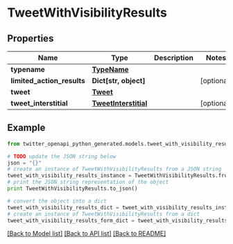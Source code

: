 # TweetWithVisibilityResults


## Properties

Name | Type | Description | Notes
------------ | ------------- | ------------- | -------------
**typename** | [**TypeName**](TypeName.md) |  | 
**limited_action_results** | **Dict[str, object]** |  | [optional] 
**tweet** | [**Tweet**](Tweet.md) |  | 
**tweet_interstitial** | [**TweetInterstitial**](TweetInterstitial.md) |  | [optional] 

## Example

```python
from twitter_openapi_python_generated.models.tweet_with_visibility_results import TweetWithVisibilityResults

# TODO update the JSON string below
json = "{}"
# create an instance of TweetWithVisibilityResults from a JSON string
tweet_with_visibility_results_instance = TweetWithVisibilityResults.from_json(json)
# print the JSON string representation of the object
print TweetWithVisibilityResults.to_json()

# convert the object into a dict
tweet_with_visibility_results_dict = tweet_with_visibility_results_instance.to_dict()
# create an instance of TweetWithVisibilityResults from a dict
tweet_with_visibility_results_form_dict = tweet_with_visibility_results.from_dict(tweet_with_visibility_results_dict)
```
[[Back to Model list]](../README.md#documentation-for-models) [[Back to API list]](../README.md#documentation-for-api-endpoints) [[Back to README]](../README.md)


